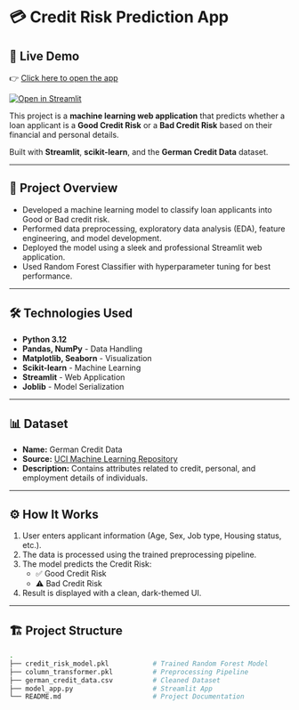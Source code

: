 # 💳 Credit Risk Prediction App

## 🚀 Live Demo
👉 [Click here to open the app](https://predicting-credit-risk-for-loan-applicants-by-amaan-ali.streamlit.app/)

[![Open in Streamlit](https://static.streamlit.io/badges/streamlit_badge_black_white.svg)](https://predicting-credit-risk-for-loan-applicants-by-amaan-ali.streamlit.app/)

This project is a **machine learning web application** that predicts whether a loan applicant is a **Good Credit Risk** or a **Bad Credit Risk** based on their financial and personal details.

Built with **Streamlit**, **scikit-learn**, and the **German Credit Data** dataset.

---

## 🚀 Project Overview

- Developed a machine learning model to classify loan applicants into Good or Bad credit risk.
- Performed data preprocessing, exploratory data analysis (EDA), feature engineering, and model development.
- Deployed the model using a sleek and professional Streamlit web application.
- Used Random Forest Classifier with hyperparameter tuning for best performance.

---

## 🛠️ Technologies Used

- **Python 3.12**
- **Pandas, NumPy** - Data Handling
- **Matplotlib, Seaborn** - Visualization
- **Scikit-learn** - Machine Learning
- **Streamlit** - Web Application
- **Joblib** - Model Serialization

---

## 📊 Dataset

- **Name:** German Credit Data
- **Source:** [UCI Machine Learning Repository](https://www.kaggle.com/datasets/uciml/german-credit)
- **Description:** Contains attributes related to credit, personal, and employment details of individuals.

---

## ⚙️ How It Works

1. User enters applicant information (Age, Sex, Job type, Housing status, etc.).
2. The data is processed using the trained preprocessing pipeline.
3. The model predicts the Credit Risk: 
    - ✅ Good Credit Risk
    - ⚠️ Bad Credit Risk
4. Result is displayed with a clean, dark-themed UI.

---

## 🏗️ Project Structure

```bash
.
├── credit_risk_model.pkl           # Trained Random Forest Model
├── column_transformer.pkl          # Preprocessing Pipeline
├── german_credit_data.csv          # Cleaned Dataset
├── model_app.py                    # Streamlit App
└── README.md                       # Project Documentation
